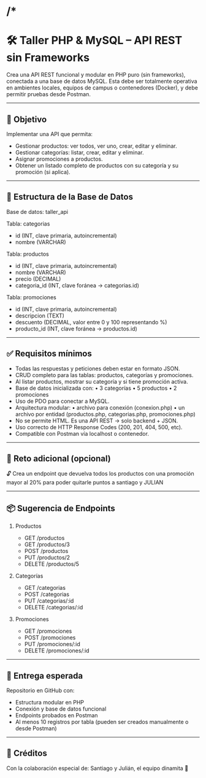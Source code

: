 /* 
===============================================================================
🛠️  Taller PHP & MySQL – API REST sin Frameworks
===============================================================================

Crea una API REST funcional y modular en PHP puro (sin frameworks), conectada 
a una base de datos MySQL. Esta debe ser totalmente operativa en ambientes 
locales, equipos de campus o contenedores (Docker), y debe permitir pruebas 
desde Postman.

-------------------------------------------------------------------------------
🎯 Objetivo
-------------------------------------------------------------------------------
Implementar una API que permita:

- Gestionar productos: ver todos, ver uno, crear, editar y eliminar.
- Gestionar categorías: listar, crear, editar y eliminar.
- Asignar promociones a productos.
- Obtener un listado completo de productos con su categoría y su promoción (si aplica).

-------------------------------------------------------------------------------
🧱 Estructura de la Base de Datos
-------------------------------------------------------------------------------

Base de datos: taller_api

Tabla: categorias
  - id (INT, clave primaria, autoincremental)
  - nombre (VARCHAR)

Tabla: productos
  - id (INT, clave primaria, autoincremental)
  - nombre (VARCHAR)
  - precio (DECIMAL)
  - categoria_id (INT, clave foránea → categorias.id)

Tabla: promociones
  - id (INT, clave primaria, autoincremental)
  - descripcion (TEXT)
  - descuento (DECIMAL, valor entre 0 y 100 representando %)
  - producto_id (INT, clave foránea → productos.id)

-------------------------------------------------------------------------------
✅ Requisitos mínimos
-------------------------------------------------------------------------------

- Todas las respuestas y peticiones deben estar en formato JSON.
- CRUD completo para las tablas: productos, categorías y promociones.
- Al listar productos, mostrar su categoría y si tiene promoción activa.
- Base de datos inicializada con:
    • 3 categorías
    • 5 productos
    • 2 promociones
- Uso de PDO para conectar a MySQL.
- Arquitectura modular:
    • archivo para conexión (conexion.php)
    • un archivo por entidad (productos.php, categorias.php, promociones.php)
- No se permite HTML. Es una API REST → solo backend + JSON.
- Uso correcto de HTTP Response Codes (200, 201, 404, 500, etc).
- Compatible con Postman vía localhost o contenedor.

-------------------------------------------------------------------------------
🎯 Reto adicional (opcional)
-------------------------------------------------------------------------------
🔓 Crea un endpoint que devuelva todos los productos con una promoción 
     mayor al 20% para poder quitarle puntos a santiago y JULIAN 

-------------------------------------------------------------------------------
📦 Sugerencia de Endpoints
-------------------------------------------------------------------------------

1. Productos
   - GET     /productos
   - GET     /productos/3
   - POST    /productos
   - PUT     /productos/2
   - DELETE  /productos/5

2. Categorías
   - GET     /categorias
   - POST    /categorias
   - PUT     /categorias/:id
   - DELETE  /categorias/:id

3. Promociones
   - GET     /promociones
   - POST    /promociones
   - PUT     /promociones/:id
   - DELETE  /promociones/:id

-------------------------------------------------------------------------------
📌 Entrega esperada
-------------------------------------------------------------------------------

Repositorio en GitHub con:

- Estructura modular en PHP
- Conexión y base de datos funcional
- Endpoints probados en Postman
- Al menos 10 registros por tabla (pueden ser creados manualmente o desde Postman)

-------------------------------------------------------------------------------
🙌 Créditos
-------------------------------------------------------------------------------

Con la colaboración especial de: Santiago y Julián, el equipo dinamita 🗿


